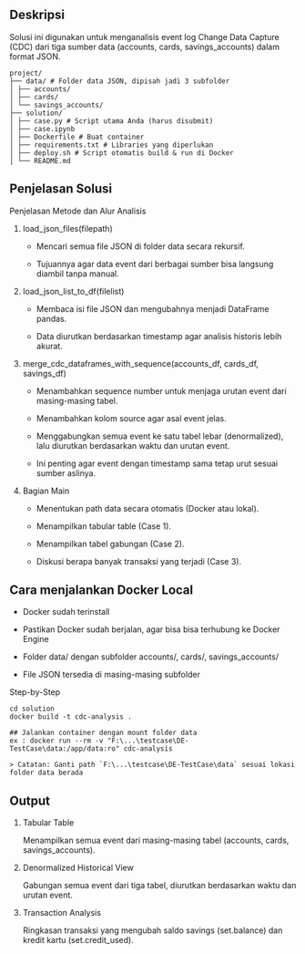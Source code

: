 ## Deskripsi 
Solusi ini digunakan untuk menganalisis event log Change Data Capture (CDC) dari tiga sumber data (accounts, cards, savings_accounts) dalam format JSON. 

```
project/
├── data/ # Folder data JSON, dipisah jadi 3 subfolder
│ ├── accounts/ 
│ ├── cards/ 
│ └── savings_accounts/ 
├── solution/ 
│ ├── case.py # Script utama Anda (harus disubmit)
│ ├── case.ipynb 
│ ├── Dockerfile # Buat container
│ ├── requirements.txt # Libraries yang diperlukan
│ ├── deploy.sh # Script otomatis build & run di Docker
│ └── README.md 
```

## Penjelasan Solusi
Penjelasan Metode dan Alur Analisis
1. load_json_files(filepath)

    - Mencari semua file JSON di folder data secara rekursif.

    - Tujuannya agar data event dari berbagai sumber bisa langsung diambil tanpa manual.

2. load_json_list_to_df(filelist)

    - Membaca isi file JSON dan mengubahnya menjadi DataFrame pandas.

    - Data diurutkan berdasarkan timestamp agar analisis historis lebih akurat.

3. merge_cdc_dataframes_with_sequence(accounts_df, cards_df, savings_df)

    - Menambahkan sequence number untuk menjaga urutan event dari masing-masing tabel.

    - Menambahkan kolom source agar asal event jelas.

    - Menggabungkan semua event ke satu tabel lebar (denormalized), lalu diurutkan berdasarkan waktu dan urutan event.

    - Ini penting agar event dengan timestamp sama tetap urut sesuai sumber aslinya.

4. Bagian Main

    - Menentukan path data secara otomatis (Docker atau lokal).

    - Menampilkan tabular table (Case 1).

    - Menampilkan tabel gabungan (Case 2).

    - Diskusi berapa banyak transaksi yang terjadi (Case 3).


## Cara menjalankan Docker Local

- Docker sudah terinstall

- Pastikan Docker sudah berjalan, agar bisa bisa terhubung ke Docker Engine
    
- Folder data/ dengan subfolder accounts/, cards/, savings_accounts/

- File JSON tersedia di masing-masing subfolder

Step-by-Step

```
cd solution
docker build -t cdc-analysis .

## Jalankan container dengan mount folder data
ex : docker run --rm -v "F:\...\testcase\DE-TestCase\data:/app/data:ro" cdc-analysis

> Catatan: Ganti path `F:\...\testcase\DE-TestCase\data` sesuai lokasi folder data berada

```

## Output

1. Tabular Table

    Menampilkan semua event dari masing-masing tabel (accounts, cards, savings_accounts).

2. Denormalized Historical View

    Gabungan semua event dari tiga tabel, diurutkan berdasarkan waktu dan urutan event.

3. Transaction Analysis

    Ringkasan transaksi yang mengubah saldo savings (set.balance) dan kredit kartu (set.credit_used).
